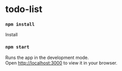 # todo-list

### `npm install`
Install

### `npm start`
Runs the app in the development mode.\
Open [http://localhost:3000](http://localhost:3000) to view it in your browser.
